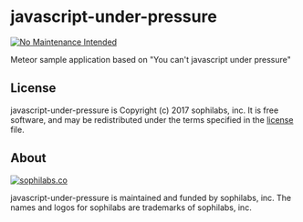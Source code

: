 # javascript-under-pressure

[![No Maintenance Intended](http://unmaintained.tech/badge.svg)](http://unmaintained.tech/)

Meteor sample application based on "You can't javascript under pressure"

## License
javascript-under-pressure is Copyright (c) 2017 sophilabs, inc. It is free software, and may be
redistributed under the terms specified in the [license](/LICENSE) file.

## About

[![sophilabs.co](https://s3.amazonaws.com/sophilabs-assets/logo/logo_300x66.gif)](https://sophilabs.co)

javascript-under-pressure is maintained and funded by sophilabs, inc. The names and logos for
sophilabs are trademarks of sophilabs, inc.
